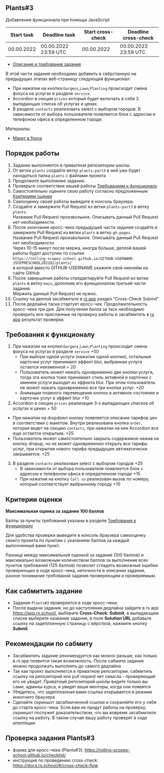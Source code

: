 ## Plants#3
Добавление функционала при помощи JavaScript

| Start task | Deadline task        | Start cross-check | Deadline cross-check |
|------------|----------------------|-------------------|----------------------|
| 00.00.2022 | 00.00.2022 23:59 UTC | 00.00.2022        | 00.00.2022 23:59 UTC |

- [Описание и требования задания](plants.md)

В этой части задания необходимо добавить в свёрстанную на предыдущих этапах веб-страницу следующий функционал:
- При нажатии на кнопки:`Gargens`,`Lawn`,`Planting` происходит смена фокуса на услугах в разделе `service`. 
- Accordion в секции `prices` который будет включать в себя 3 выпадающих списка об услугах и ценах.
- В разделе `contacts` реализовать select с выбором городов. В зависимости от выбора пользователя появляется блок с адресом и телефоном офиса в определенном городе.

Материалы:
- [Макет в figma](https://www.figma.com/file/ntVt8IwlwzfVFMBuVVAze8/Plants?node-id=0%3A1)

## Порядок работы

1. Задание выполняется в приватном репозитории школы.  
2. От ветки `plants` создайте ветку `plants-part3` в ней уже будет находиться папка `plants` с файлами проекта
3. Продолжите выполнение задания.  
4. Проверьте соответствие вашей работы [Требованиям к функционалу](#требования-к-функционалу)  
5. Cамостоятельно оцените свою работу согласно предложенным [Критериям оценки](#критерии-оценки)
6. Самооценку своей работы выведите в консоль браузера. 
7. Создайте и замержите Pull Request из ветки `plants-part3` в ветку `plants`.  
Название Pull Request произвольное. Описывать данный Pull Request нет необходимости.  
8. После окончания кросс-чека предыдущей части задания создайте и замержите Pull Request из ветки `plants` в ветку `gh-pages`.  
Название Pull Request произвольное. Описывать данный Pull Request нет необходимости.  
Через 10-15 минут после мержа, иногда больше, деплой вашей работы будет доступен по ссылке  
`https://rolling-scopes-school.github.io/GITHUB-USERNAME-JSFEPRESCHOOL2022Q2/plants/`  
в которой вместо GITHUB-USERNAME укажите свой никнейм на сайте GitHub
8. После завершения работы отредактируйте Pull Request из ветки `plants` в ветку `main`, дополнив его функционалом третьей части задания.  
Мержить данный Pull Request не нужно. 
9. Ссылку на деплой засабмитьте в [rs app](https://app.rs.school/) раздел "Cross-Check Submit"
10. После дедлайна таска стартует кросс-чек. Продолжительность кросс-чека три дня. Для получения балла за таск необходимо проверить все присланные на проверку работы и засабмитить в [rs app](https://app.rs.school/) результат проверки.

## Требования к функционалу
1. При нажатии на кнопки:`Gargens`,`Lawn`,`Planting` происходит смена фокуса на услугах в разделе `service` +50  
   - При выборе одной услуги (нажатии одной кнопки), остальные карточки услуг принимают эффект blur, выбранная услуга остается неизменной + 20
   - Пользователь может нажать одновременно две кнопки услуги, тогда эта кнопка тоже принимает стиль активной и карточки с именем услуги выходят из эффекта blur. При этом пользователь не может нажать одновременно все три кнопки услуг. +20
   - Анимации плавного перемещения кнопок в активное состояние и карточек услуг в эффект blur +10
2.  Accordion в секции `prices` реализация 3-х выпадающих списков об услугах и ценах + 50
   - При нажатии на dropdown кнопку появляется описание тарифов цен в соответствии с макетом. Внутри реализована кнопка `order`, которая ведет на секцию `contacts`, при нажатии на нее Accordion все еще остается открытым. +25
   - Пользователь может самостоятельно закрыть содержимое нажав на кнопку dropup, но не может одновременно открыть все тарифы услуг, при открытии нового тарифа предыдущее автоматически закрывается. +25
3. В разделе `contacts` реализован select с выбором городов +25
    - В зависимости от выбора пользователя появляется блок с адресом и телефоном офиса в определенном городе +15
    - При нажатии на кнопку `Call us` реализован вызов по номеру, который соответствует выбранному городу +10

## Критерии оценки

**Максимальная оценка за задание 100 баллов**  

Баллы за пункты требований указаны в разделе [Требования к функционалу](#требования-к-функционалу)

Для удобства проверки выведите в консоль браузера самооценку своего проекта по пунктам с указанием баллов за каждый выполненный вами пункт.

Разница между максимальной оценкой за задание (100 баллов) и максимально возможным количеством баллов за выполнение всех пунктов требований (125 баллов) позволит сгладить возможные ошибки проверяющих в ходе кросс-чека, неточности в описании задания, разное понимание требований задания проверяющим и проверяемым.

## Как сабмитить задание
- Задание `Plants#3` проверяется в ходе кросс-чека.  
- После выдачи задания, но до наступления дедлайна зайдите в rs app https://app.rs.school/, выберите **Cross-Check: Submit**, в выпадающем списке выберите название задания, в поле **Solution URL** добавьте ссылку на задеплоенную страницу с вёрсткой, нажмите кнопку **Submit**.  

## Рекомендации по сабмиту
- Засабмитить задание рекомендуется как можно раньше, как только в rs app появится такая возможность. После сабмита задание можно продолжать выполнять до самого дедлайна
- Так как проект выполняется в приватном репозитории, сабмитить ссылку на репозиторий или pull request нет смысла - проверяющий его не увидит. Приватный репозиторий школы видите только вы сами, админы курса, и увидят ваши менторы, когда они появятся 
- Убедитесь, что задеплоенная вами ссылка открывается в режиме инкогнито браузера
- Сделайте скриншот засабмиченной ссылки и сохраняйте его у себя до старта кросс-чека. Если вам не придут работы на проверку, скриншот послужит доказательством, что вы вовремя засабмитили ссылку на работу. В таком случае вашу работу проверят в ходе апелляции

## Проверка задания Plants#3
- форма для кросс-чека (Plants#3): https://rolling-scopes-school.github.io/checklist/
- инструкция по проведению cross-check: https://docs.rs.school/#/cross-check-flow
